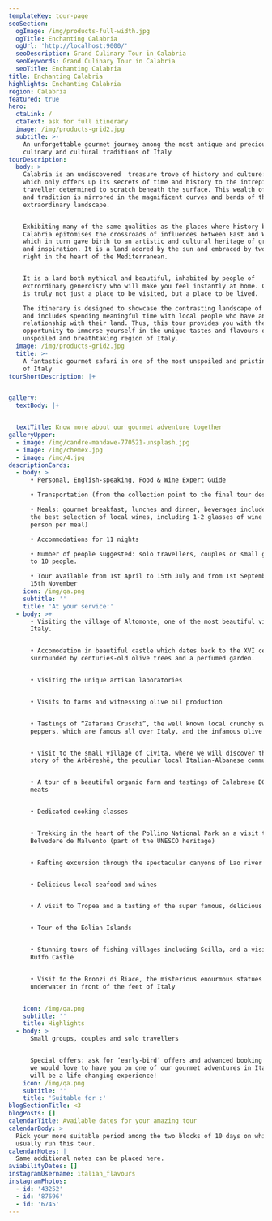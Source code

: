 ```yaml
---
templateKey: tour-page
seoSection:
  ogImage: /img/products-full-width.jpg
  ogTitle: Enchanting Calabria
  ogUrl: 'http://localhost:9000/'
  seoDescription: Grand Culinary Tour in Calabria
  seoKeywords: Grand Culinary Tour in Calabria
  seoTitle: Enchanting Calabria
title: Enchanting Calabria
highlights: Enchanting Calabria
region: Calabria
featured: true
hero:
  ctaLink: /
  ctaText: ask for full itinerary
  image: /img/products-grid2.jpg
  subtitle: >-
    An unforgettable gourmet journey among the most antique and precious
    culinary and cultural traditions of Italy
tourDescription:
  body: >
    Calabria is an undiscovered  treasure trove of history and culture: a place
    which only offers up its secrets of time and history to the intrepid
    traveller determined to scratch beneath the surface. This wealth of history
    and tradition is mirrored in the magnificent curves and bends of the
    extraordinary landscape. 


    Exhibiting many of the same qualities as the places where history began,
    Calabria epitomises the crossroads of influences between East and West,
    which in turn gave birth to an artistic and cultural heritage of great charm
    and inspiration. It is a land adored by the sun and embraced by two seas,
    right in the heart of the Mediterranean. 


    It is a land both mythical and beautiful, inhabited by people of
    extrordinary generoisty who will make you feel instantly at home. Calabria
    is truly not just a place to be visited, but a place to be lived. 

    The itinerary is designed to showcase the contrasting landscape of Calabria,
    and includes spending meaningful time with local people who have an intimate
    relationship with their land. Thus, this tour provides you with the
    opportunity to immerse yourself in the unique tastes and flavours of an
    unspoiled and breathtaking region of Italy.
  image: /img/products-grid2.jpg
  title: >-
    A fantastic gourmet safari in one of the most unspoiled and pristine regions
    of Italy
tourShortDescription: |+


gallery:
  textBody: |+


  textTitle: Know more about our gourmet adventure together
galleryUpper:
  - image: /img/candre-mandawe-770521-unsplash.jpg
  - image: /img/chemex.jpg
  - image: /img/4.jpg
descriptionCards:
  - body: >
      • Personal, English-speaking, Food & Wine Expert Guide 

      • Transportation (from the collection point to the final tour destination)

      • Meals: gourmet breakfast, lunches and dinner, beverages included (with
      the best selection of local wines, including 1-2 glasses of wine per
      person per meal)

      • Accommodations for 11 nights

      • Number of people suggested: solo travellers, couples or small groups up
      to 10 people.

      • Tour available from 1st April to 15th July and from 1st September to
      15th November
    icon: /img/qa.png
    subtitle: ''
    title: 'At your service:'
  - body: >+
      • Visiting the village of Altomonte, one of the most beautiful villages of
      Italy. 


      • Accomodation in beautiful castle which dates back to the XVI century,
      surrounded by centuries-old olive trees and a perfumed garden. 


      • Visiting the unique artisan laboratories


      • Visits to farms and witnessing olive oil production


      • Tastings of “Zafarani Cruschi”, the well known local crunchy sweet
      peppers, which are famous all over Italy, and the infamous olive oil.


      • Visit to the small village of Civita, where we will discover the ancient
      story of the Arbëreshë, the peculiar local Italian-Albanese community


      • A tour of a beautiful organic farm and tastings of Calabrese DOP cured
      meats


      • Dedicated cooking classes 


      • Trekking in the heart of the Pollino National Park an a visit to
      Belvedere de Malvento (part of the UNESCO heritage)


      • Rafting excursion through the spectacular canyons of Lao river 


      • Delicious local seafood and wines


      • A visit to Tropea and a tasting of the super famous, delicious onion


      • Tour of the Eolian Islands


      • Stunning tours of fishing villages including Scilla, and a visit to
      Ruffo Castle


      • Visit to the Bronzi di Riace, the misterious enourmous statues found
      underwater in front of the feet of Italy 


    icon: /img/qa.png
    subtitle: ''
    title: Highlights
  - body: >
      Small groups, couples and solo travellers


      Special offers: ask for ‘early-bird’ offers and advanced booking offers,
      we would love to have you on one of our gourmet adventures in Italy, it
      will be a life-changing experience!
    icon: /img/qa.png
    subtitle: ''
    title: 'Suitable for :'
blogSectionTitle: <3
blogPosts: []
calendarTitle: Available dates for your amazing tour
calendarBody: >
  Pick your more suitable period among the two blocks of 10 days on which I
  usually run this tour.
calendarNotes: |
  Same additional notes can be placed here.
aviabilityDates: []
instagramUsername: italian_flavours
instagramPhotos:
  - id: '43252'
  - id: '87696'
  - id: '6745'
---
```


